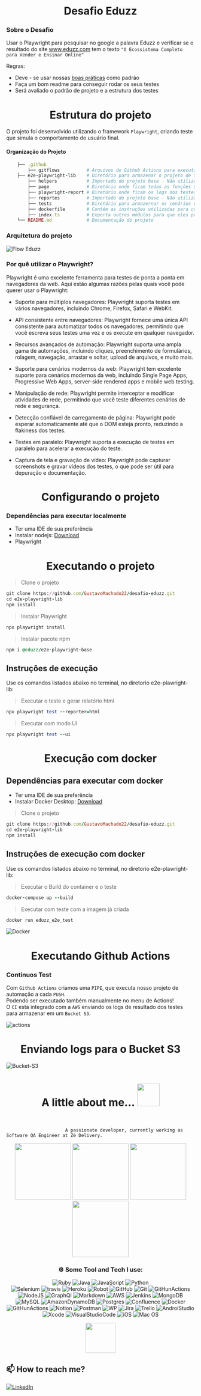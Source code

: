 <h1 align="center">
    Desafio Eduzz
</h1>

### Sobre o Desafio

Usar o Playwright para pesquisar no google a palavra Eduzz e verificar se o resultado do site www.eduzz.com 
tem o texto ```"O Ecossistema Completo para Vender e Ensinar Online"```

Regras:
- Deve - se usar nossas [boas práticas](https://github.com/GustavoMachado22/desafio-eduzz/files/13964234/BOAS.PRA_TICAS.NA.AUTOMAC_A_O.DE.TESTES.docx) como padrão
- Faça um bom readme para conseguir rodar os seus testes
- Será avaliado o padrão de projeto e a estrutura dos testes

<h1 align="center">
Estrutura do projeto
</h1>

O projeto foi desenvolvido utilizando o framework `Playwright`,
criando teste que simula o comportamento do usuário final.

#### Organização do Projeto
```ruby
    ├── .github                   
        ├── gitflows          # Arquivos do Github Actions para executar o CI.
    ├── e2e-playwright-lib    # Diretório para armazenar o projeto de teste. 
        ├── helpers           # Importado do projeto base - Não utilizado.
        ├── page              # Diretório onde ficam todas as funções utilizadas nos testes, subdividida em subpastas. 
        ├── playwright-report # Diretório onde ficam os logs dos testes.
        ├── reportes          # Importado do projeto base - Não utilizado.       
        ├── tests             # Diretório para armazernar os cenários de testes, subdividida em subpastas.
        ├── dockerfile        # Contém as instruções utilizadas para criar uma imagem Docker.
        ├── index.ts          # Exporta outros módulos para que eles possam ser importado         
    └── README.md             # Documentação do projeto
```
    
 ### Arquitetura do projeto   
![Flow Eduzz](https://github.com/GustavoMachado22/desafio-eduzz/assets/64233343/4294cba5-2c30-49d8-90bf-084076c06a90)


### Por quê utilizar o Playwright?
Playwright é uma excelente ferramenta para testes de ponta a ponta em navegadores da web. Aqui estão algumas razões pelas quais você pode querer usar o Playwright:

 - Suporte para múltiplos navegadores: Playwright suporta testes em vários navegadores, incluindo Chrome, Firefox, Safari e WebKit.

 - API consistente entre navegadores: Playwright fornece uma única API consistente para automatizar todos os navegadores, permitindo que você escreva seus testes uma vez e os execute em qualquer navegador.

 - Recursos avançados de automação: Playwright suporta uma ampla gama de automações, incluindo cliques, preenchimento de formulários, rolagem, navegação, arrastar e soltar, upload de arquivos, e muito mais.

 - Suporte para cenários modernos da web: Playwright tem excelente suporte para cenários modernos da web, incluindo Single Page Apps, Progressive Web Apps, server-side rendered apps e mobile web testing.

 - Manipulação de rede: Playwright permite interceptar e modificar atividades de rede, permitindo que você teste diferentes cenários de rede e segurança.

 - Detecção confiável de carregamento de página: Playwright pode esperar automaticamente até que o DOM esteja pronto, reduzindo a flakiness dos testes.

 - Testes em paralelo: Playwright suporta a execução de testes em paralelo para acelerar a execução do teste.

 - Captura de tela e gravação de vídeo: Playwright pode capturar screenshots e gravar vídeos dos testes, o que pode ser útil para depuração e documentação.
 

<h1 align="center">
Configurando o projeto 
</h1>

### Dependências para executar localmente

- Ter uma IDE de sua preferência
- Instalar nodejs: [Download](https://nodejs.org/en/download/current)
- Playwright


<h1 align="center">
Executando o projeto
</h1>

> Clone o projeto
``` ruby
git clone https://github.com/GustavoMachado22/desafio-eduzz.git
cd e2e-playwright-lib
npm install
```

> Instalar Playwright
``` ruby
npx playwright install
```
> Instalar pacote npm
``` ruby
npm i @eduzz/e2e-playwright-base
```

## Instruções de execução 
Use os comandos listados abaixo no terminal, no diretorio e2e-plawright-lib:

> Executar o teste e gerar relatório html
``` ruby
npx playwright test --reporter=html
```

> Executar com modo UI
``` ruby
npx playwright test --ui
```

<h1 align="center">
 Execução com docker
</h1>

## Dependências para executar com docker
- Ter uma IDE de sua preferência
- Instalar Docker Desktop:  [Download](https://www.docker.com/products/docker-desktop/)
  
> Clone o projeto
``` ruby
git clone https://github.com/GustavoMachado22/desafio-eduzz.git
cd e2e-playwright-lib
npm install
```
## Instruções de execução com docker
Use os comandos listados abaixo no terminal, no diretorio e2e-plawright-lib:

> Executar o Build do container e o teste
``` ruby
docker-compose up --build
```

> Executar com teste com a imagem já criada
``` ruby
docker run eduzz_e2e_test
```

![Docker](https://github.com/GustavoMachado22/desafio-eduzz/assets/64233343/91d763a6-0763-4e97-a812-0c1e1b45ec1b)



<h1 align="center">
Executando Github Actions
</h1>

### Continuos Test
Com `Github Actions` criamos uma `PIPE`, que executa nosso projeto de automação a cada `PUSH`.<br/> 
Podendo ser executado também manualmente no menu de Actions!<br/> 
O `CI` esta integrado com a `AWS` enviando os logs de resultado dos testes para armazenar em um `Bucket S3`.<br/> 

![actions](https://github.com/GustavoMachado22/desafio-eduzz/assets/64233343/65c1bb97-83f3-4e7c-a9b6-78fa10fc2185)


<h1 align="center">
Enviando logs para o Bucket S3
</h1>

![Bucket-S3](https://github.com/GustavoMachado22/desafio-eduzz/assets/64233343/f52a34c3-5d9d-4085-bd78-a413b3a2d08f)






<h1 align="center"> 
 A little about me...  <img src="https://media.giphy.com/media/eJjBP5o1N8tR7Hem2g/giphy.gif" width="60"> 
    </h1>
     <br />
     
                          A passionate developer, currently working as Software QA Engineer at Zé Delivery.


<div align="center">
<img height="150em" src="https://github-profile-summary-cards.vercel.app/api/cards/profile-details?username=GustavoMachado22&theme=radical"/> 
<img height="150em" src="https://github-readme-stats.vercel.app/api?username=GustavoMachado22&show_icons=true&theme=radical&include_all_commits=true&count_private=false&hide_border=true"/> <img height="150em" src="https://github-readme-stats.vercel.app/api/top-langs/?username=GustavoMachado22&layout=compact&langs_count=7&theme=radical&hide_border=true"/> <img height="150em" src="https://github-readme-streak-stats.herokuapp.com/?user=GustavoMachado22&theme=radical&hide_border=true"/>
	 	  	  
###  ⚙️ Some Tool and Tech I use:     
![Ruby](https://img.shields.io/badge/ruby-%23CC342D.svg?style=for-the-badge&logo=ruby&logoColor=white) 
![Java](https://img.shields.io/badge/java-%23ED8B00.svg?style=for-the-badge&logo=java&logoColor=white) 
![JavaScript](https://img.shields.io/badge/javascript-%23323330.svg?style=for-the-badge&logo=javascript&logoColor=%23F7DF1E)
![Python](https://img.shields.io/badge/python-3670A0?style=for-the-badge&logo=python&logoColor=ffdd54) 	     
![Selenium](https://img.shields.io/badge/Selenium-43B02A?style=for-the-badge&logo=Selenium&logoColor=white) 
![travis](https://img.shields.io/badge/travis_CI-3EAAAF?style=for-the-badge&logo=travisci&logoColor=white)
![Heroku](https://img.shields.io/badge/Heroku-430098?style=for-the-badge&logo=heroku&logoColor=white)
![Robot](https://img.shields.io/badge/Robot%20Framework-000000?style=for-the-badge&logo=robot-framework&logoColor=white)
![GitHub](https://img.shields.io/badge/GitHub-100000?style=for-the-badge&logo=github&logoColor=white)
![Git](https://img.shields.io/badge/GIT-E44C30?style=for-the-badge&logo=git&logoColor=white)
![GitHunActions](https://img.shields.io/badge/GitHub_Actions-2088FF?style=for-the-badge&logo=github-actions&logoColor=white) 
![NodeJS](https://img.shields.io/badge/node.js-6DA55F?style=for-the-badge&logo=node.js&logoColor=white) 
![GraphQl](https://img.shields.io/badge/GraphQl-E10098?style=for-the-badge&logo=graphql&logoColor=white)
![Markdown](https://img.shields.io/badge/markdown-%23000000.svg?style=for-the-badge&logo=markdown&logoColor=white)
![AWS](https://img.shields.io/badge/AWS-%23FF9900.svg?style=for-the-badge&logo=amazon-aws&logoColor=white)
![Jenkins](https://img.shields.io/badge/jenkins-%232C5263.svg?style=for-the-badge&logo=jenkins&logoColor=white)
![MongoDB](https://img.shields.io/badge/MongoDB-%234ea94b.svg?style=for-the-badge&logo=mongodb&logoColor=white)
![MySQL](https://img.shields.io/badge/mysql-%2300f.svg?style=for-the-badge&logo=mysql&logoColor=white)
![AmazonDynamoDB](https://img.shields.io/badge/Amazon%20DynamoDB-4053D6?style=for-the-badge&logo=Amazon%20DynamoDB&logoColor=white)
![Postgres](https://img.shields.io/badge/postgres-%23316192.svg?style=for-the-badge&logo=postgresql&logoColor=white) 
![Confluence](https://img.shields.io/badge/confluence-%23172BF4.svg?style=for-the-badge&logo=confluence&logoColor=white) 
![Docker](https://img.shields.io/badge/docker-%230db7ed.svg?style=for-the-badge&logo=docker&logoColor=white) 
![GitHunActions](https://img.shields.io/badge/GitHub_Actions-2088FF?style=for-the-badge&logo=github-actions&logoColor=white) 
![Notion](https://img.shields.io/badge/Notion-%23000000.svg?style=for-the-badge&logo=notion&logoColor=white) 
![Postman](https://img.shields.io/badge/Postman-FF6C37?style=for-the-badge&logo=postman&logoColor=white) 
![WP](https://img.shields.io/badge/Wordpress-21759B?style=for-the-badge&logo=wordpress&logoColor=white)
![Jira](https://img.shields.io/badge/jira-%230A0FFF.svg?style=for-the-badge&logo=jira&logoColor=white) 
![Trello](https://img.shields.io/badge/Trello-%23026AA7.svg?style=for-the-badge&logo=Trello&logoColor=white) 
![AndroiStudio](https://img.shields.io/badge/Android_Studio-3DDC84?style=for-the-badge&logo=android-studio&logoColor=white)
![Xcode](https://img.shields.io/badge/Xcode-007ACC?style=for-the-badge&logo=Xcode&logoColor=white) 
![VisualStudioCode](https://img.shields.io/badge/Visual_Studio_Code-0078D4?style=for-the-badge&logo=visual%20studio%20code&logoColor=white) 
![iOS](https://img.shields.io/badge/iOS-000000?style=for-the-badge&logo=ios&logoColor=white)
![Mac OS](https://img.shields.io/badge/mac%20os-000000?style=for-the-badge&logo=apple&logoColor=white) 
	
<img src="https://media.giphy.com/media/0TtX2qqpxp3pIafzio/giphy.gif" width="80"> 
	  
 </div>
  

  <div align="leaft">

  
 ## 📫 How to reach me?

[![LinkedIn](https://img.shields.io/badge/LinkedIn-%230077B5.svg?logo=linkedin&logoColor=white)](https://www.linkedin.com/in/gustavohmachado/)
